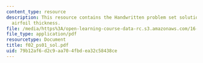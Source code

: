 ```yaml
---
content_type: resource
description: This resource contains the Handwritten problem set solution based on
  airfoil thickness.
file: /media/https%3A/open-learning-course-data-rc.s3.amazonaws.com/16-01-unified-engineering-i-ii-iii-iv-fall-2005-spring-2006/79b12af6d2c9aa704fbdea32c58438ce_f02_ps01_sol.pdf
file_type: application/pdf
resourcetype: Document
title: f02_ps01_sol.pdf
uid: 79b12af6-d2c9-aa70-4fbd-ea32c58438ce
---
```

